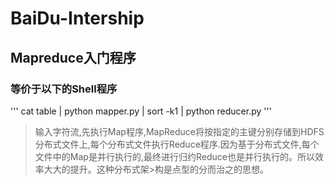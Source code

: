 # BaiDu-Intership
## Mapreduce入门程序
### 等价于以下的Shell程序
'''
cat table | python mapper.py | sort -k1 | python reducer.py
'''

>输入字符流,先执行Map程序,MapReduce将按指定的主键分别存储到HDFS分布式文件上,每个分布式文件执行Reduce程序.因为基于分布式文件,每个文件中的Map是并行执行的,最终进行归约Reduce也是并行执行的。所以效率大大的提升。这种分布式架>构是点型的分而治之的思想。

